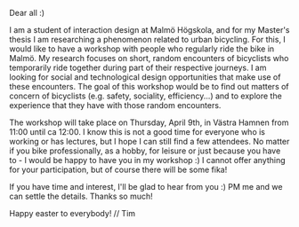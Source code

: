 Dear all :)

I am a student of interaction design at Malmö Högskola, and for my Master's thesis I am researching a phenomenon related to urban bicycling. For this, I would like to have a workshop with people who regularly ride the bike in Malmö.
My research focuses on short, random encounters of bicyclists who temporarily ride together during part of their respective journeys. I am looking for social and technological design opportunities that make use of these encounters. The goal of this workshop would be to find out matters of concern of bicyclists (e.g. safety, sociality, efficiency...) and to explore the experience that they have with those random encounters.

The workshop will take place on Thursday, April 9th, in Västra Hamnen from 11:00 until ca 12:00. I know this is not a good time for everyone who is working or has lectures, but I hope I can still find a few attendees. No matter if you bike professionally, as a hobby, for leisure or just because you have to - I would be happy to have you in my workshop :) I cannot offer anything for your participation, but of course there will be some fika!

If you have time and interest, I'll be glad to hear from you :) PM me and we can settle the details. Thanks so much!

Happy easter to everybody!
// Tim
